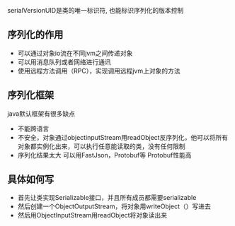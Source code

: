 serialVersionUID是类的唯一标识符, 也能标识序列化的版本控制

## 序列化的作用
- 可以通过对象io流在不同jvm之间传递对象
- 可以用消息队列或者网络进行通讯
- 使用远程方法调用（RPC），实现调用远程jvm上对象的方法
## 序列化框架
java默认框架有很多缺点
- 不能跨语言
- 不安全，对象通过objectinputStream用readObject反序列化，他可以将所有对象都实例化出来，可以执行任意能读取的类，没有任何限制
- 序列化结果太大
可以用FastJson，Protobuf等
Protobuf性能高
## 具体如何写
- 首先让类实现Serializable接口，并且所有成员都需要serializable
- 然后创建一个ObjectOutputStream，将对象用writeObject（）写进去
- 然后用ObjectInputStream用readObject将对象读出来